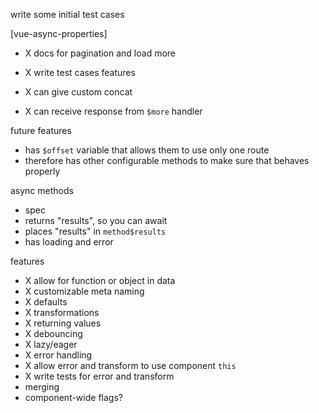 write some initial test cases

[vue-async-properties]
- X docs for pagination and load more

- X write test cases
features
- X can give custom concat
- X can receive response from `$more` handler

future features
- has `$offset` variable that allows them to use only one route
- therefore has other configurable methods to make sure that behaves properly


async methods
- spec
- returns "results", so you can await
- places "results" in `method$results`
- has loading and error

features
- X allow for function or object in data
- X customizable meta naming
- X defaults
- X transformations
- X returning values
- X debouncing
- X lazy/eager
- X error handling
- X allow error and transform to use component `this`
- X write tests for error and transform
- merging
- component-wide flags?
